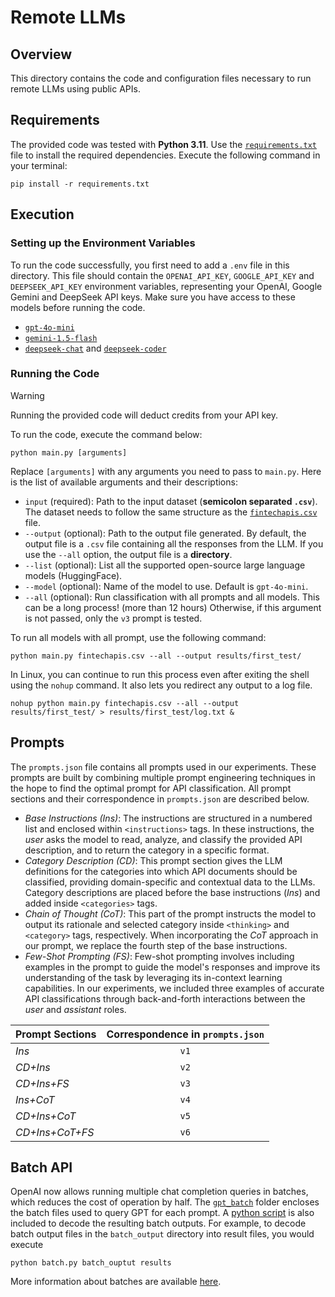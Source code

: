 # Remote LLMs

## Overview

This directory contains the code and configuration files necessary to run remote LLMs using public APIs.

## Requirements

The provided code was tested with **Python 3.11**. Use the [`requirements.txt`](requirements.txt) file to install the
required dependencies. Execute the following command in
your terminal:

```shell
pip install -r requirements.txt
```

## Execution

### Setting up the Environment Variables

To run the code successfully, you first need to add a `.env` file in this directory. This file should contain
the `OPENAI_API_KEY`, `GOOGLE_API_KEY` and `DEEPSEEK_API_KEY` environment variables, representing your OpenAI, Google
Gemini and DeepSeek API keys. Make sure you have access to these models before running the code.

- [`gpt-4o-mini`](https://openai.com/index/gpt-4o-mini-advancing-cost-efficient-intelligence/)
- [`gemini-1.5-flash`](https://deepmind.google/technologies/gemini/flash/)
- [`deepseek-chat`](https://www.deepseek.com/) and [`deepseek-coder`](https://www.deepseek.com/)

### Running the Code

> [!WARNING]
> Running the provided code will deduct credits from your API key.

To run the code, execute the command below:

```shell
python main.py [arguments]
```

Replace `[arguments]` with any arguments you need to pass to `main.py`. Here is the list of available arguments and
their descriptions:

- `input` (required): Path to the input dataset (**semicolon separated `.csv`**). The dataset needs to follow the same
  structure as the [`fintechapis.csv`](fintechapis.csv) file.
- `--output` (optional): Path to the output file generated. By default, the output file is a `.csv` file containing all
  the responses from the LLM. If you use the `--all` option, the output file is a **directory**.
- `--list` (optional): List all the supported open-source large language models (HuggingFace).
- `--model` (optional): Name of the model to use. Default is `gpt-4o-mini`.
- `--all` (optional): Run classification with all prompts and all models. This can be a long process! (more than 12
  hours) Otherwise, if this argument is not passed, only the `v3` prompt is tested.

To run all models with all prompt, use the following command:

```shell
python main.py fintechapis.csv --all --output results/first_test/
```

In Linux, you can continue to run this process even after exiting the shell using the `nohup` command. It also lets you
redirect any output to a log file.

```shell
nohup python main.py fintechapis.csv --all --output results/first_test/ > results/first_test/log.txt &
```

## Prompts

The `prompts.json` file contains all prompts used in our experiments. These prompts are built by combining multiple
prompt engineering techniques in the hope to find the optimal prompt for API classification. All prompt sections and
their correspondence in `prompts.json` are described below.

- *Base Instructions (Ins)*: The instructions are structured in a numbered list and enclosed within `<instructions>`
  tags. In these instructions, the *user* asks the model to read, analyze, and classify the provided API description,
  and to return the category in a specific format.
- *Category Description (CD)*: This prompt section gives the LLM definitions for the categories into which API documents
  should be classified, providing domain-specific and contextual data to the LLMs. Category descriptions are placed
  before the base instructions (*Ins*) and added inside `<categories>` tags.
- *Chain of Thought (CoT)*: This part of the prompt instructs the model to output its rationale and selected category
  inside `<thinking>` and `<category>` tags, respectively. When incorporating the *CoT* approach in our prompt, we
  replace the fourth step of the base instructions.
- *Few-Shot Prompting (FS)*: Few-shot prompting involves including examples in the prompt to guide the model's responses
  and improve its understanding of the task by leveraging its in-context learning capabilities. In our experiments, we
  included three examples of accurate API classifications through back-and-forth interactions between the *user* and
  *assistant* roles.

| Prompt Sections | Correspondence in `prompts.json` |
|:----------------|:--------------------------------:|
| *Ins*           |               `v1`               |
| *CD+Ins*        |               `v2`               |
| *CD+Ins+FS*     |               `v3`               |
| *Ins+CoT*       |               `v4`               |
| *CD+Ins+CoT*    |               `v5`               |
| *CD+Ins+CoT+FS* |               `v6`               |

## Batch API

OpenAI now allows running multiple chat completion queries in batches, which reduces the cost of operation by half.
The [`gpt_batch`](gpt_batch) folder encloses the batch files used to query GPT for each prompt.
A [python script](gpt_batch/batch.py) is also included to decode the resulting batch outputs. For example, to decode
batch output files in the `batch_output` directory into result files, you would execute

```shell
python batch.py batch_ouptut results
```

More information about batches are available [here](https://platform.openai.com/docs/guides/batch).